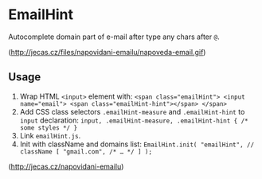 # EmailHint

Autocomplete domain part of e-mail after type any chars after `@`.

(http://jecas.cz/files/napovidani-emailu/napoveda-email.gif)

## Usage

1. Wrap HTML `<input>` element with:
  `<span class="emailHint">
    <input name="email">
    <span class="emailHint-hint"></span>
  </span>`
2. Add CSS class selectors `.emailHint-measure` and `.emailHint-hint` to `input` declaration:
  `input,
  .emailHint-measure,
  .emailHint-hint {
      /* some styles */
  }`
3. Link `emailHint.js`.
4. Init with className and domains list:
  `EmailHint.init(
    "emailHint", // className
    [
      "gmail.com",
      /* … */
    ]
  );`

(http://jecas.cz/napovidani-emailu)
